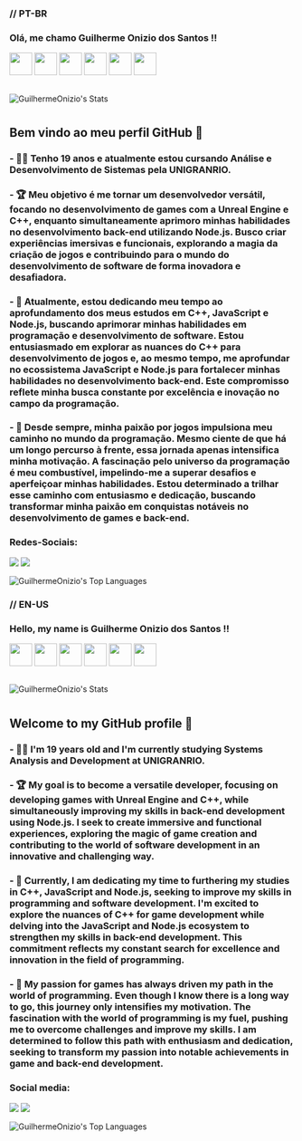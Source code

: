 ### // PT-BR

### Olá, me chamo Guilherme Onizio dos Santos !!
<img height="40em" src="https://cdn.jsdelivr.net/gh/devicons/devicon@latest/icons/cplusplus/cplusplus-original.svg" />      <img height="40em" src="https://cdn.jsdelivr.net/gh/devicons/devicon@latest/icons/nodejs/nodejs-original-wordmark.svg" />      <img height="40em" src="https://cdn.jsdelivr.net/gh/devicons/devicon@latest/icons/python/python-original.svg" />
<img height="40em" src="https://cdn.jsdelivr.net/gh/devicons/devicon@latest/icons/html5/html5-original.svg" />      <img height="40em" src="https://cdn.jsdelivr.net/gh/devicons/devicon@latest/icons/css3/css3-original.svg" />      <img height="40em" src="https://cdn.jsdelivr.net/gh/devicons/devicon@latest/icons/javascript/javascript-original.svg" />
 ##

 ##

 
 ![GuilhermeOnizio's Stats](https://github-readme-stats.vercel.app/api?username=GuilhermeOnizio&theme=vue-dark&show_icons=true&hide_border=true&count_private=true)
 #
 
## Bem vindo ao meu perfil GitHub 👋

### - :man_technologist: Tenho 19 anos e atualmente estou cursando Análise e Desenvolvimento de Sistemas pela UNIGRANRIO.

### - :trophy: Meu objetivo é me tornar um desenvolvedor versátil, focando no desenvolvimento de games com a Unreal Engine e C++, enquanto simultaneamente aprimoro minhas habilidades no desenvolvimento back-end utilizando Node.js. Busco criar experiências imersivas e funcionais, explorando a magia da criação de jogos e contribuindo para o mundo do desenvolvimento de software de forma inovadora e desafiadora.

### - :dart: Atualmente, estou dedicando meu tempo ao aprofundamento dos meus estudos em C++, JavaScript e Node.js, buscando aprimorar minhas habilidades em programação e desenvolvimento de software. Estou entusiasmado em explorar as nuances do C++ para desenvolvimento de jogos e, ao mesmo tempo, me aprofundar no ecossistema JavaScript e Node.js para fortalecer minhas habilidades no desenvolvimento back-end. Este compromisso reflete minha busca constante por excelência e inovação no campo da programação.

### - :rocket: Desde sempre, minha paixão por jogos impulsiona meu caminho no mundo da programação. Mesmo ciente de que há um longo percurso à frente, essa jornada apenas intensifica minha motivação. A fascinação pelo universo da programação é meu combustível, impelindo-me a superar desafios e aperfeiçoar minhas habilidades. Estou determinado a trilhar esse caminho com entusiasmo e dedicação, buscando transformar minha paixão em conquistas notáveis no desenvolvimento de games e back-end.

### Redes-Sociais:
  
<a href="https://www.instagram.com/m.guiof01/" target="_blank"><img loading="lazy" src="https://img.shields.io/badge/-Instagram-%23E4405F?style=for-the-badge&logo=instagram&logoColor=white" target="_blank"></a>
<a href="https://www.linkedin.com/in/guilherme-onizio-b71814268/" target="_blank"><img loading="lazy" src="https://img.shields.io/badge/-LinkedIn-%230077B5?style=for-the-badge&logo=linkedin&logoColor=white" target="_blank"></a> </a>  

![GuilhermeOnizio's Top Languages](https://github-readme-stats.vercel.app/api/top-langs/?username=GuilhermeOnizio&theme=nord&show_icons=true&hide_border=true&layout=compact)

### // EN-US

### Hello, my name is Guilherme Onizio dos Santos !!
<img height="40em" src="https://cdn.jsdelivr.net/gh/devicons/devicon@latest/icons/cplusplus/cplusplus-original.svg" />      <img height="40em" src="https://cdn.jsdelivr.net/gh/devicons/devicon@latest/icons/nodejs/nodejs-original-wordmark.svg" />      <img height="40em" src="https://cdn.jsdelivr.net/gh/devicons/devicon@latest/icons/python/python-original.svg" />
<img height="40em" src="https://cdn.jsdelivr.net/gh/devicons/devicon@latest/icons/html5/html5-original.svg" />      <img height="40em" src="https://cdn.jsdelivr.net/gh/devicons/devicon@latest/icons/css3/css3-original.svg" />      <img height="40em" src="https://cdn.jsdelivr.net/gh/devicons/devicon@latest/icons/javascript/javascript-original.svg" />
 ##

 ##

 
 ![GuilhermeOnizio's Stats](https://github-readme-stats.vercel.app/api?username=GuilhermeOnizio&theme=vue-dark&show_icons=true&hide_border=true&count_private=true)
 #

## Welcome to my GitHub profile 👋

### - :man_technologist: I'm 19 years old and I'm currently studying Systems Analysis and Development at UNIGRANRIO.

### - :trophy: My goal is to become a versatile developer, focusing on developing games with Unreal Engine and C++, while simultaneously improving my skills in back-end development using Node.js. I seek to create immersive and functional experiences, exploring the magic of game creation and contributing to the world of software development in an innovative and challenging way.

### - :dart: Currently, I am dedicating my time to furthering my studies in C++, JavaScript and Node.js, seeking to improve my skills in programming and software development. I'm excited to explore the nuances of C++ for game development while delving into the JavaScript and Node.js ecosystem to strengthen my skills in back-end development. This commitment reflects my constant search for excellence and innovation in the field of programming.

### - :rocket: My passion for games has always driven my path in the world of programming. Even though I know there is a long way to go, this journey only intensifies my motivation. The fascination with the world of programming is my fuel, pushing me to overcome challenges and improve my skills. I am determined to follow this path with enthusiasm and dedication, seeking to transform my passion into notable achievements in game and back-end development.

### Social media:

<a href="https://www.instagram.com/m.guiof01/" target="_blank"><img loading="lazy" src="https://img.shields.io/badge/-Instagram-%23E4405F?style=for-the-badge&logo=instagram&logoColor=white" target="_blank"></a>
<a href="https://www.linkedin.com/in/guilherme-onizio-b71814268/" target="_blank"><img loading="lazy" src="https://img.shields.io/badge/-LinkedIn-%230077B5?style=for-the-badge&logo=linkedin&logoColor=white" target="_blank"></a> </a>  

![GuilhermeOnizio's Top Languages](https://github-readme-stats.vercel.app/api/top-langs/?username=GuilhermeOnizio&theme=nord&show_icons=true&hide_border=true&layout=compact)

